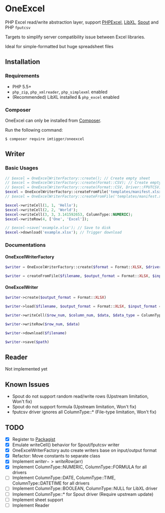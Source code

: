 # OneExcel
PHP Excel read/write abstraction layer, support [PHPExcel](https://github.com/PHPOffice/PHPExcel), [LibXL](https://github.com/iliaal/php_excel), [Spout](https://github.com/box/spout) and PHP `fputcsv`

Targets to simplify server compatibility issue between Excel libraries.

Ideal for simple-formatted but huge spreadsheet files

## Installation

### Requirements

- PHP 5.5+
- `php_zip`, `php_xmlreader`, `php_simplexml` enabled
- (Recommended) LibXL installed & `php_excel` enabled

### Composer

OneExcel can only be installed from [Composer](https://getcomposer.org/).

Run the following command:
```
$ composer require imtigger/oneexcel
```

## Writer

### Basic Usages

```php
// $excel = OneExcelWriterFactory::create(); // Create empty sheet
// $excel = OneExcelWriterFactory::create(Format::CSV); // Create empty sheet using specifed format
// $excel = OneExcelWriterFactory::create(Format::CSV, Driver::FPUTCSV); // Create empty sheet using specifed driver
$excel = OneExcelWriterFactory::createFromFile('templates/manifest.xlsx'); // Create sheet using template
// $excel = OneExcelWriterFactory::createFromFile('templates/manifest.xlsx', Format::XLSX, Format::XLSX, Driver::LIBXL); // Create Excel from template specifing input/output format

$excel->writeCell(1, 1, 'Hello');
$excel->writeCell(2, 2, 'World');
$excel->writeCell(3, 3, 3.141592653, ColumnType::NUMERIC);
$excel->writeRow(4, ['One', 'Excel']);

// $excel->save('example.xlsx'); // Save to disk
$excel->download('example.xlsx'); // Trigger download
```

### Documentations

#### OneExcelWriterFactory

```php
$writer = OneExcelWriterFactory::create($format = Format::XLSX, $driverName = Driver::AUTO))
```

```php
$writer = createFromFile($filename, $output_format = Format::XLSX, $input_format = Format::AUTO, $driverName = Driver::AUTO)
```

#### OneExcelWriter

```php
$writer->create($output_format = Format::XLSX)
```

```php
$writer->load($filename, $output_format = Format::XLSX, $input_format = Format::AUTO)
```

```php
$writer->writeCell($row_num, $column_num, $data, $data_type = ColumnType::STRING)
```

```php
$writer->writeRow($row_num, $data)
```

```php
$writer->download($filename)
```

```php
$writer->save($path)
```


## Reader

Not implemented yet

## Known Issues

- Spout do not support random read/write rows (Upstream limitation, Won't fix)
- Spout do not support formula (Upstream limitation, Won't fix)
- fputcsv driver ignores all ColumnType::* (File-type limitation, Won't fix)

## TODO

- [x] Register to [Packagist](https://packagist.org/packages/imtigger/oneexcel)
- [x] Emulate writeCell() behavior for Spout/fputcsv writer
- [x] OneExcelWriterFactory auto create writers base on input/output format
- [x] Refactor: Move constants to separate class
- [x] Implement $writer->writeRow($arr)
- [x] Implement ColumnType::NUMERIC, ColumnType::FORMULA for all drivers
- [ ] Implement ColumnType::DATE, ColumnType::TIME, ColumnType::DATETIME for all drivers
- [ ] Implement ColumnType::BOOLEAN, ColumnType::NULL for LibXL driver
- [ ] Implement ColumnType::* for Spout driver (Require upstream update)
- [ ] Implement sheet support
- [ ] Implement Reader
